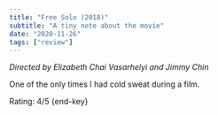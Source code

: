 ```yaml
---
title: "Free Solo (2018)"
subtitle: "A tiny note about the movie"
date: "2020-11-26"
tags: ["review"]
---
```


_Directed by Elizabeth Chai Vasarhelyi and Jimmy Chin_

One of the only times I had cold sweat during a film.

Rating: 4/5 {end-key}

